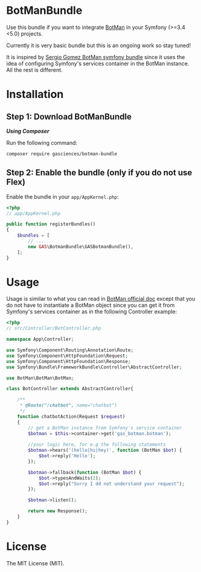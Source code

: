 BotManBundle
================

Use this bundle if you want to integrate [BotMan](https://botman.io/) in your Symfony (>=3.4 <5.0) projects.

Currently it is very basic bundle but this is an ongoing work so stay tuned!

It is inspired by [Sergio Gomez BotMan symfony bundle](https://github.com/sgomez/botman-bundle) since it uses the idea of configuring Symfony's services container in the BotMan instance. All the rest is different.

# Installation

## Step 1: Download BotManBundle

***Using Composer***

Run the following command:

```bash
composer require gasciences/botman-bundle
```

## Step 2: Enable the bundle (only if you do not use Flex)

Enable the bundle in your `app/AppKernel.php`:

```php
<?php
// app/AppKernel.php

public function registerBundles()
{
    $bundles = [
        // ...
        new GAS\BotmanBundle\GASBotmanBundle(),
    ];
}
```

# Usage

Usage is similar to what you can read in [BotMan official doc](https://botman.io/2.0/installation#basic-usage-without-botman-studio) except that you do not have to instantiate a BotMan object since you can get it from Symfony's services container as in the following Controller example:

```php
<?php
// src/Controller/BotController.php

namespace App\Controller;

use Symfony\Component\Routing\Annotation\Route;
use Symfony\Component\HttpFoundation\Request;
use Symfony\Component\HttpFoundation\Response;
use Symfony\Bundle\FrameworkBundle\Controller\AbstractController;

use BotMan\BotMan\BotMan;

class BotController extends AbstractController{

    /**
     * @Route("/chatbot", name="chatbot")
     */
    function chatbotAction(Request $request)
    {
        // get a BotMan instance from Symfony's service container
        $botman = $this->container->get('gas_botman.botman');
        
        //your logic here, for e.g the following statements
        $botman->hears('(hello|hi|hey)', function (BotMan $bot) {
            $bot->reply('Hello');
        });

        $botman->fallback(function (BotMan $bot) {
            $bot->typesAndWaits(2);
            $bot->reply("Sorry I dd not understand your request");
        });

        $botman->listen();

        return new Response();
    }
}
```

# License

The MIT License (MIT).

